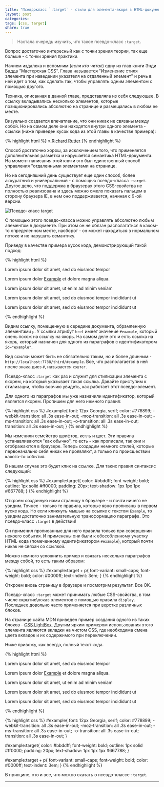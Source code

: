 ```yaml
---
title: "Псевдокласс `:target` - стили для элемента-якоря в HTML-документе"
layout: post
categories:
tags: [css, target]
share: true
---
```


> Настала очередь изучить, что такое псевдо-класс `:target`.

Вопрос достаточно интересный как с точки зрения теории, так еще больше - с точки зрения практики.

Начнем издалека и вспомним (*если кто читал*) одну из глав книги Энди Бадда "Мастерская CSS". Глава называется "Изменение стиля элемента при наведении указателя на отдаленный элемент" и речь в ней идет о том, как сделать так, чтобы управлять одним элементом с помощью другого.

Техника, описанная в данной главе, представляла из себя следующее. В ссылку вкладывались несколько элементов, которые позиционировались абсолютно на странице и размещались в любом ее месте.

Визуально создается впечатление, что они никак не связаны между собой. Но на самом деле они находятся внутри одного элемента - ссылки (ниже приведен кусок кода из этой главы в качестве примера):

{% highlight html %}
<a title="Richard Rutter" href="http://www.clagnut.com/">
  <span class="link">» Richard Rutter</span>
</a>
{% endhighlight %}

Способ достаточно хорош, за исключением того, что применяется дополнительная разметка и нарушается семантика HTML-документа. На момент написания этой книги это был единственный способ управления "отдаленными элементами на странице.

Но на сегодняшний день существует еще один способ, более аккуратный и универсальный - с помощью псевдо-класса `:target`. Другое дело, что поддержка в браузерах этого CSS-свойства не полностью реализована и здесь можно смело показать пальцем в сторону браузера IE, в нем оно поддерживается, начиная с 9-ой версии.

![Псевдо-класс target]({{site.url}}/images/uploads/2013/11/target.png)

С помощью этого псевдо-класса можно управлять абсолютно любым элементом в документе. При этом он не обязан располагаться в каком-то определенном месте, наоборот - он может находиться в нормальном потоке и не нарушать семантику.

Приведу в качестве примера кусок кода, демонстрирующий такой подход:

{% highlight html %}
  <p>Lorem ipsum dolor sit amet, sed do eiusmod tempor</p>
  <p>Lorem ipsum dolor <a href="#example">Example</a> et dolore magna aliqua.</p>
  <p id="example">Lorem ipsum dolor sit amet, ut enim ad minim veniam</p>
  <p>Lorem ipsum dolor sit amet, sed do eiusmod tempor incididunt ut</p>
  <p>Lorem ipsum dolor sit amet, sed do eiusmod tempor incididunt ut</p>
{% endhighlight %}

Видим ссылку, помещенную в середине документа, обрамленную элементами `p`. У ссылки атрибут `href` имеет значение `#example`, который очень похож на ссылку на якорь. На самом деле это и есть ссылка на якорь, который назначен для одного из параграфов с идентификатором `id="example"`.

Вид ссылки может быть не обязательно таким, но и более длинным - `http://localhost:7788/third/#example`. Все, что располагается в ней после знака диез `#`, называется `хэштег`.

Псевдо-класс `:target` как раз и служит для стилизации элемента с якорем, на который указывает такая ссылка. Давайте приступим к стилизации, чтобы воочию увидеть, как работает этот псевдо-элемент.

Для одного из параграфов мы уже назначили идентификатор, который является якорем. Пропишем для него немного правил:

{% highlight css %}
#example{
  font: 12px Georgia, serif;
  color: #778899;
  -webkit-transition: all .3s ease-in-out;
     -moz-transition: all .3s ease-in-out;
      -ms-transition: all .3s ease-in-out;
       -o-transition: all .3s ease-in-out;
          transition: all .3s ease-in-out;
}
{% endhighlight %}

Мы изменили семейство шрифтов, кегль и цвет. Эти правила устанавливаются "как обычно", то есть - как прописали, так они и отображаются в браузере. Теперь создадим немного стилей, которые первоначально себя никак не проявляют, а только по происшествии какого-то события.

В нашем случае это будет клик на ссылке. Для таких правил синтаксис следующий:

{% highlight css %}
#example:target{
  color: #bbddff;
  font-weight: bold;
  outline: 1px solid #ff0000;
  padding: 20px;
  text-shadow: 1px 1px 1px #667788;
}
{% endhighlight %}

Откроем созданную нами страницу в браузере - и почти ничего не увидим. Точнее - только те правила, которые явно прописаны в первом куске кода. Но если кликнуть мышью на ссылке с текстом `Example`, то увидим достаточно занимательную трансформацию параграфа. Это псевдо-класс `:target` в действии!

Он применил прописанные для него правила только при совершении некоего события. И применены они были к обособленному участку HTML-кода (помеченному идентификатором `#example`), который почти никак не связан со ссылкой.

Можно немного усложнить пример и связать несколько параграфов между собой, то есть таким образом:

{% highlight css %}
#example:target + p{
  font-variant: small-caps;
  font-weight: bold;
  color: #0000ff;
  text-indent: 3em;
}
{% endhighlight %}

Откроем вновь страницу в браузере и посмотрим результат. Все ОК.

Псевдо-класс `:target` может принимать любые CSS-свойства, в том числе скрытие\показ элементов с помощью правила `display`. Последнее довольно часто применяется при верстке различных блоков.

На странице сайта MDN приведен пример создания одного из таких блоков - [CSS LightBox][1]. Другим ярким примером использования этого элемента являются вкладки на чистом CSS, где необходима смена цвета вкладок и их содержимого при переключении.

Ниже привожу, как всегда, полный текст кода.

{% highlight html %}
  <p>Lorem ipsum dolor sit amet, sed do eiusmod tempor</p>
  <p>Lorem ipsum dolor <a href="#example">Example</a> et dolore magna aliqua.</p>
  <p id="example">Lorem ipsum dolor sit amet, ut enim ad minim veniam</p>
  <p>Lorem ipsum dolor sit amet, sed do eiusmod tempor incididunt ut</p>
  <p>Lorem ipsum dolor sit amet, sed do eiusmod tempor incididunt ut</p>
{% endhighlight %}

{% highlight css %}
#example{
  font: 12px Georgia, serif;
  color: #778899;
  -webkit-transition: all .3s ease-in-out;
     -moz-transition: all .3s ease-in-out;
      -ms-transition: all .3s ease-in-out;
       -o-transition: all .3s ease-in-out;
          transition: all .3s ease-in-out;
}

#example:target{
  color: #bbddff;
  font-weight: bold;
  outline: 1px solid #ff0000;
  padding: 20px;
  text-shadow: 1px 1px 1px #667788;
}

#example:target + p{
  font-variant: small-caps;
  font-weight: bold;
  color: #0000ff;
  text-indent: 3em;
}
{% endhighlight %}

В принципе, это и все, что можно сказать о псевдо-классе `:target`.

---

[1]: https://developer.mozilla.org/en-US/docs/Web/CSS/:target "MDN LightBox Target"